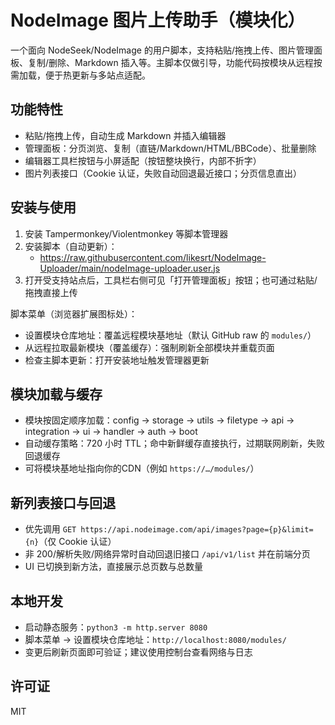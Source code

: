 # NodeImage 图片上传助手（模块化）

一个面向 NodeSeek/NodeImage 的用户脚本，支持粘贴/拖拽上传、图片管理面板、复制/删除、Markdown 插入等。主脚本仅做引导，功能代码按模块从远程按需加载，便于热更新与多站点适配。

## 功能特性
- 粘贴/拖拽上传，自动生成 Markdown 并插入编辑器
- 管理面板：分页浏览、复制（直链/Markdown/HTML/BBCode）、批量删除
- 编辑器工具栏按钮与小屏适配（按钮整块换行，内部不折字）
- 图片列表接口（Cookie 认证，失败自动回退最近接口；分页信息直出）

## 安装与使用
1) 安装 Tampermonkey/Violentmonkey 等脚本管理器
2) 安装脚本（自动更新）：
   - https://raw.githubusercontent.com/likesrt/NodeImage-Uploader/main/nodeImage-uploader.user.js
3) 打开受支持站点后，工具栏右侧可见「打开管理面板」按钮；也可通过粘贴/拖拽直接上传

脚本菜单（浏览器扩展图标处）：
- 设置模块仓库地址：覆盖远程模块基地址（默认 GitHub raw 的 `modules/`）
- 从远程拉取最新模块（覆盖缓存）：强制刷新全部模块并重载页面
- 检查主脚本更新：打开安装地址触发管理器更新

## 模块加载与缓存
- 模块按固定顺序加载：config → storage → utils → filetype → api → integration → ui → handler → auth → boot
- 自动缓存策略：720 小时 TTL；命中新鲜缓存直接执行，过期联网刷新，失败回退缓存
- 可将模块基地址指向你的CDN（例如 `https://…/modules/`）

## 新列表接口与回退
- 优先调用 `GET https://api.nodeimage.com/api/images?page={p}&limit={n}`（仅 Cookie 认证）
- 非 200/解析失败/网络异常时自动回退旧接口 `/api/v1/list` 并在前端分页
- UI 已切换到新方法，直接展示总页数与总数量

## 本地开发
- 启动静态服务：`python3 -m http.server 8080`
- 脚本菜单 → 设置模块仓库地址：`http://localhost:8080/modules/`
- 变更后刷新页面即可验证；建议使用控制台查看网络与日志

## 许可证
MIT
